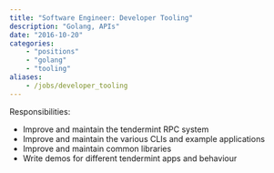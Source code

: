 ```yaml
---
title: "Software Engineer: Developer Tooling"
description: "Golang, APIs"
date: "2016-10-20"
categories: 
    - "positions"
    - "golang"
    - "tooling"
aliases:
    - /jobs/developer_tooling
---
```


Responsibilities: 

- Improve and maintain the tendermint RPC system
- Improve and maintain the various CLIs and example applications
- Improve and maintain common libraries
- Write demos for different tendermint apps and behaviour


